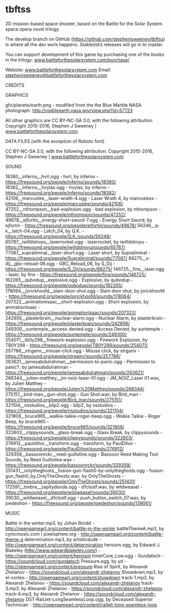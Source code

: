 # tbftss
2D mission-based space shooter, based on the Battle for the Solar System space opera novel trilogy.

The develop branch on GitHub (https://github.com/stephenjsweeney/tbftss) is where all the dev work happens. Stable(ish) releases will go in to master.

You can support development of this game by purchasing one of the books in the trilogy: www.battleforthesolarsystem.com/purchase/

Website: www.battleforthesolarsystem.com
Email: stephenjsweeney@battleforthesolarsystem.com

CREDITS

GRAPHICS

gfx/planets/earth.png - modified from the the Blue Marble NASA photograph: http://visibleearth.nasa.gov/view.php?id=57723

All other graphics are CC BY-NC-SA 3.0, with the following attribution: Copyright 2015-2016, Stephen J Sweeney | www.battleforthesolarsystem.com

DATA FILES (with the exception of Roboto font)

CC BY-NC-SA 3.0, with the following attribution: Copyright 2015-2016, Stephen J Sweeney | www.battleforthesolarsystem.com

SOUND

18380__inferno__hvrl.ogg - hvrl, by inferno - https://freesound.org/people/inferno/sounds/18380/
18382__inferno__hvylas.ogg - hvylas, by inferno - https://freesound.org/people/inferno/sounds/18382/
42106__marcuslee__laser-wrath-4.ogg - Laser Wrath 4, by marcusless - https://freesound.org/people/marcuslee/sounds/42106/
47252__nthompson__bad-explosion.ogg - bad explosion, by nthompson - https://freesound.org/people/nthompson/sounds/47252/
49678__ejfortin__energy-short-sword-7.ogg - Energy Short Sword, by ejfortin - https://freesound.org/people/ejfortin/sounds/49678/
56246__q-k__latch-04.ogg - Latch_04, by Q.K. - https://freesound.org/people/Q.K./sounds/56246/
65787__iwilldstroyu__laserrocket.ogg - laserrocket, by iwilldstroyu - https://freesound.org/people/iwilldstroyu/sounds/65787/
77087__supraliminal__laser-short.ogg - Laser short, by Supraliminal - https://freesound.org/people/Supraliminal/sounds/77087/
88275__s-dij__gbc-reload-06.ogg - GBC_Reload_06, by S_Dij - https://freesound.org/people/S_Dij/sounds/88275/
146725__fins__laser.ogg - laser, by fins - https://freesound.org/people/fins/sounds/146725/
162265__qubodup__explosive.ogg - Explosive, by qubodup - https://freesound.org/people/qubodup/sounds/162265/
178064__jorickhoofd__slam-door-shut.ogg - Slam door shut, by jorickhoofd - https://freesound.org/people/jorickhoofd/sounds/178064/
207322__animationisaac__short-explosion.ogg - Short explosion, by animationIsaac - https://freesound.org/people/animationIsaac/sounds/207322/
242856__plasterbrain__nuclear-alarm.ogg - Nuclear Alarm, by plasterbrain - https://freesound.org/people/plasterbrain/sounds/242856/
249300__suntemple__access-denied.ogg - Access Denied, by suntemple - https://freesound.org/people/suntemple/sounds/249300/
254071__tb0y298__firework-explosion.ogg - Firework Explosion, by TB0Y298 - https://freesound.org/people/TB0Y298/sounds/254071/
257786__xtrgamr__mouse-click.ogg - Mouse click, by xtrgamr - https://freesound.org/people/xtrgamr/sounds/257786/
263621__jamesabdulrahman__permission-to-panic.ogg - Permission to panic?, by jamesabdulrahman - https://freesound.org/people/jamesabdulrahman/sounds/263621/
268344__julien-matthey__jm-noiz-laser-01.ogg - JM_NOIZ_Laser 01.wav, by Julien Matthey - https://freesound.org/people/Julien%20Matthey/sounds/268344/
275151__bird-man__gun-shot.ogg - Gun Shot.wav, by Bird_man - https://freesound.org/people/Bird_man/sounds/275151/
321104__nsstudios__blip2.ogg - blip2, by nsstudios - https://freesound.org/people/nsstudios/sounds/321104/
321906__bruce965__walkie-talkie-roger-beep.ogg - Walkie Talkie - Roger Beep, by bruce965 - https://freesound.org/people/bruce965/sounds/321906/
322603__clippysounds__glass-break.ogg - Glass Break, by clippysounds - https://freesound.org/people/clippysounds/sounds/322603/
276912__pauldihor__transform.ogg - transform, by PaulDihor - https://freesound.org/people/PaulDihor/sounds/276912/
329359__bassoonrckr__reed-guillotine.ogg - Bassoon Reed Making Tool Sounds, by Reed Guillotine.wav - https://freesound.org/people/bassoonrckr/sounds/329359/
251431__onlytheghosts__fusion-gun-flash0-by-onlytheghosts.ogg - fusion-gun_flash0_by_OnlyTheGhosts.wav, by OnlyTheGhosts - https://freesound.org/people/OnlyTheGhosts/sounds/251431/
172591__timbre__zapitydooda.ogg - d1clsstf.wav, by wildweasel - https://freesound.org/people/wildweasel/sounds/39030/
39030__wildweasel__d1clsstf.ogg - push_button_switch_07.wav, by joedeshon - https://freesound.org/people/joedeshon/sounds/139061/


MUSIC

Battle in the winter.mp3, by Johan Brodd - http://opengameart.org/content/battle-in-the-winter
battleThemeA.mp3, by cynicmusic.com | pixelsphere.org - http://opengameart.org/content/battle-theme-a
determination.mp3, by artisticdude - http://opengameart.org/content/determination
heroism.ogg, by Edward J. Blakeley (http://www.edwardblakeley.com/) - http://opengameart.org/content/heroism
InnerCore_Low.ogg - Gundatsch - https://soundcloud.com/gundatsch
Pressure.ogg, by yd - http://opengameart.org/content/pressure
Rise of Spirit, by Alexandr Zhelanov - https://soundcloud.com/alexandr-zhelanov
Showdown.mp3, by el-corleo - http://opengameart.org/content/showdown
track-1.mp3, by Alexandr Zhelanov - https://soundcloud.com/alexandr-zhelanov
track-3.mp3, by Alexandr Zhelanov - https://soundcloud.com/alexandr-zhelanov
track-4.mp3, by Alexandr Zhelanov - https://soundcloud.com/alexandr-zhelanov
DST-RailJet-LongSeamlessLoop.ogg, by Deceased Superior Technician - http://opengameart.org/content/railjet-long-seamless-loop
